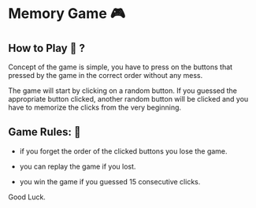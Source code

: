 # Memory Game :video_game:

## How to Play :thinking: ?

Concept of the game is simple, you have to press on the buttons that pressed by the game in the correct order without any mess.

The game will start by clicking on a random button. If you guessed the appropriate button clicked, another random button will be clicked and you have to memorize the clicks from the very beginning.

## Game Rules: :dart:

- if you forget the order of the clicked buttons you lose the game.

- you can replay the game if you lost.

- you win the game if you guessed 15 consecutive clicks.

Good Luck.